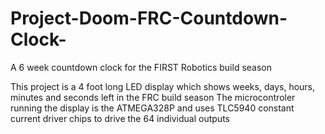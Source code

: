 # Project-Doom-FRC-Countdown-Clock-
A 6 week countdown clock for the FIRST Robotics build season

This project is a 4 foot long LED display which shows weeks, days, hours, minutes and seconds left in the FRC build season
The microcontroler running the display is the ATMEGA328P and uses TLC5940 constant current driver chips to drive the 64 individual outputs
